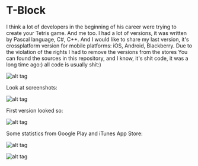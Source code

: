 # T-Block

I think a lot of developers in the beginning of his career were trying to create your Tetris game. And me too. I had a lot of versions, it was written by Pascal language, C#, C++. And I would like to share my last version, it's crossplatform version for mobile platforms: iOS, Android, Blackberry. Due to the violation of the rights I had to remove the versions from the stores
You can found the sources in this repository, and I know, it's shit code, it was a long time ago:) all code is usually shit:)

![alt tag](https://raw.github.com/maximbilan/tblock/master/img/promo.png)

Look at screenshots:

![alt tag](https://raw.github.com/maximbilan/tblock/master/img/screenshot.png)

First version looked so:

![alt tag](https://raw.github.com/maximbilan/tblock/master/img/screenshot1.png)

Some statistics from Google Play and iTunes App Store:

![alt tag](https://raw.github.com/maximbilan/tblock/master/img/stats_android.png)

![alt tag](https://raw.github.com/maximbilan/tblock/master/img/stats_ios.png)
